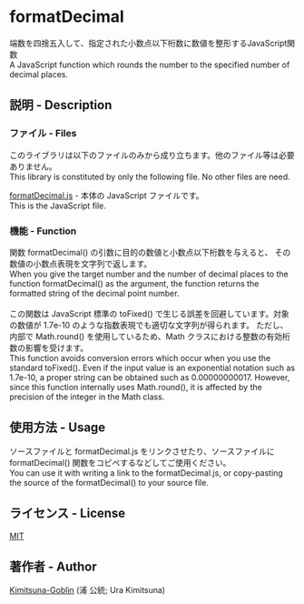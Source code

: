 # formatDecimal

端数を四捨五入して、指定された小数点以下桁数に数値を整形するJavaScript関数
<BR>
A JavaScript function which rounds the number to the specified number of decimal places.

## 説明 - Description

### ファイル - Files

このライブラリは以下のファイルのみから成り立ちます。他のファイル等は必要ありません。
<BR>
This library is constituted by only the following file. No other files are need.

[formatDecimal.js](https://github.com/Kimitsuna-Goblin/formatDecimal/blob/master/formatDecimal.js) - 本体の JavaScript ファイルです。
<BR>
This is the JavaScript file.

### 機能 - Function

関数 formatDecimal() の引数に目的の数値と小数点以下桁数を与えると、
その数値の小数点表現を文字列で返します。
<BR>
When you give the target number and the number of decimal places to the function formatDecimal() as the argument,
the function returns the formatted string of the decimal point number.
<BR>
<BR>
この関数は JavaScript 標準の toFixed() で生じる誤差を回避しています。対象の数値が 1.7e-10 のような指数表現でも適切な文字列が得られます。
ただし、内部で Math.round() を使用しているため、Math クラスにおける整数の有効桁数の影響を受けます。
<BR>
This function avoids conversion errors which occur when you use the standard toFixed().
Even if the input value is an exponential notation such as 1.7e-10, a proper string can be obtained such as 0.00000000017.
However, since this function internally uses Math.round(), it is affected by the precision of the integer in the Math class.

## 使用方法 - Usage

ソースファイルと formatDecimal.js をリンクさせたり、ソースファイルに formatDecimal() 関数をコピペするなどしてご使用ください。
<BR>
You can use it with writing a link to the formatDecimal.js, or copy-pasting the source of the formatDecimal() to your source file.

## ライセンス - License

[MIT](https://github.com/Kimitsuna-Goblin/formatDecimal/blob/master/LICENSE)

## 著作者 - Author

[Kimitsuna-Goblin](https://github.com/Kimitsuna-Goblin) (浦 公統; Ura Kimitsuna)
